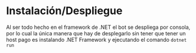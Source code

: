 # Instalación/Despliegue

Al ser todo hecho en el framework de .NET el bot se despliega por consola, por lo cual la única manera que hay de desplegarlo sin tener que
tener un host pago es instalando .NET Framework y ejecutando el comando ``dotnet run``
